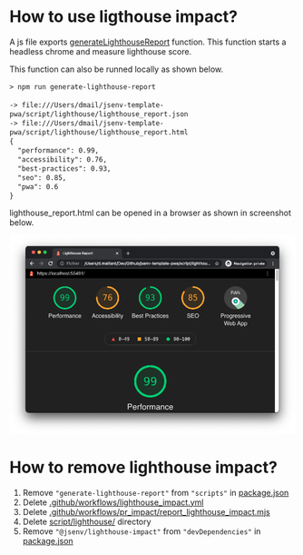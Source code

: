 # How to use ligthouse impact?

A js file exports [generateLighthouseReport](../../script/lighthouse/generate_lighthouse_report.mjs) function. This function starts a headless chrome and measure lighthouse score.

This function can also be runned locally as shown below.

```console
> npm run generate-lighthouse-report

-> file:///Users/dmail/jsenv-template-pwa/script/lighthouse/lighthouse_report.json
-> file:///Users/dmail/jsenv-template-pwa/script/lighthouse/lighthouse_report.html
{
  "performance": 0.99,
  "accessibility": 0.76,
  "best-practices": 0.93,
  "seo": 0.85,
  "pwa": 0.6
}
```

lighthouse_report.html can be opened in a browser as shown in screenshot below.

![stuff](./lighthouse_report.png)

# How to remove lighthouse impact?

1. Remove `"generate-lighthouse-report"` from `"scripts"` in [package.json](../../package.json#L24)
2. Delete [.github/workflows/lighthouse_impact.yml](../../.github/workflows/file_size_impact.yml)
3. Delete [.github/workflows/pr_impact/report_lighthouse_impact.mjs](../../.github/workflows/pr_impact/report_lighthouse_impact.mjs)
4. Delete [script/lighthouse/](../../script/lighthouse/) directory
5. Remove `"@jsenv/lighthouse-impact"` from `"devDependencies"` in [package.json](../../package.json#L48)
